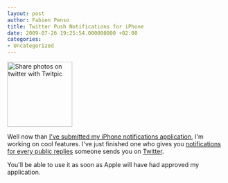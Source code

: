 ```yaml
---
layout: post
author: Fabien Penso
title: Twitter Push Notifications for iPhone
date: 2009-07-26 19:25:54.000000000 +02:00
categories:
- Uncategorized
---
```

<a title="Share photos on twitter with Twitpic" href="http://twitpic.com/bot4s"><img class="alignleft" src="http://twitpic.com/show/thumb/bot4s.png" alt="Share photos on twitter with Twitpic" width="150" height="150" /></a>

Well now than <a href="http://blog.penso.info/2009/07/24/push-notification_appnotificationscom-submitted/">I've submitted my iPhone notifications application</a>, I'm working on cool features. I've just finished one who gives you <a href="http://twitpic.com/bot4s">notifications for every public replies</a> someone sends you on <a href="http://www.twitter.com">Twitter</a>.

You'll be able to use it as soon as Apple will have had approved my application.

<div style="clear:both;"></div>
